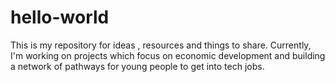 # hello-world
This is my repository for ideas , resources and things to share. Currently, I'm working on projects which focus on economic development and building a network of pathways for young people to get into tech jobs. 
